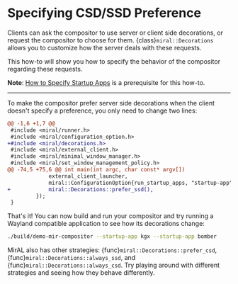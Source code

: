 # Specifying CSD/SSD Preference

Clients can ask the compositor to use server or client side decorations, or request the compositor to choose for them. {class}`miral::Decorations` allows you to customize how the server deals with these requests.

This how-to will show you how to specify the behavior of the compositor regarding these requests.

**Note**: [How to Specify Startup Apps](how-to-specify-startup-apps.md) is a
prerequisite for this how-to.

______________________________________________________________________

To make the compositor prefer server side decorations when the client doesn't
specify a preference, you only need to change two lines:

```diff
@@ -1,6 +1,7 @@
 #include <miral/runner.h>
 #include <miral/configuration_option.h>
+#include <miral/decorations.h>
 #include <miral/external_client.h>
 #include <miral/minimal_window_manager.h>
 #include <miral/set_window_management_policy.h>
@@ -74,5 +75,6 @@ int main(int argc, char const* argv[])
             external_client_launcher,
             miral::ConfigurationOption{run_startup_apps, "startup-app", "App to run at startup (can be specified multiple times)"},
+            miral::Decorations::prefer_ssd(),
         });
 }
```

That's it! You can now build and run your compositor and try running a Wayland
compatible application to see how its decorations change:

```sh
./build/demo-mir-compositor --startup-app kgx --startup-app bomber
```

MirAL also has other strategies: {func}`miral::Decorations::prefer_csd`,
{func}`miral::Decorations::always_ssd`, and
{func}`miral::Decorations::always_csd`. Try playing around with different
strategies and seeing how they behave differently.

